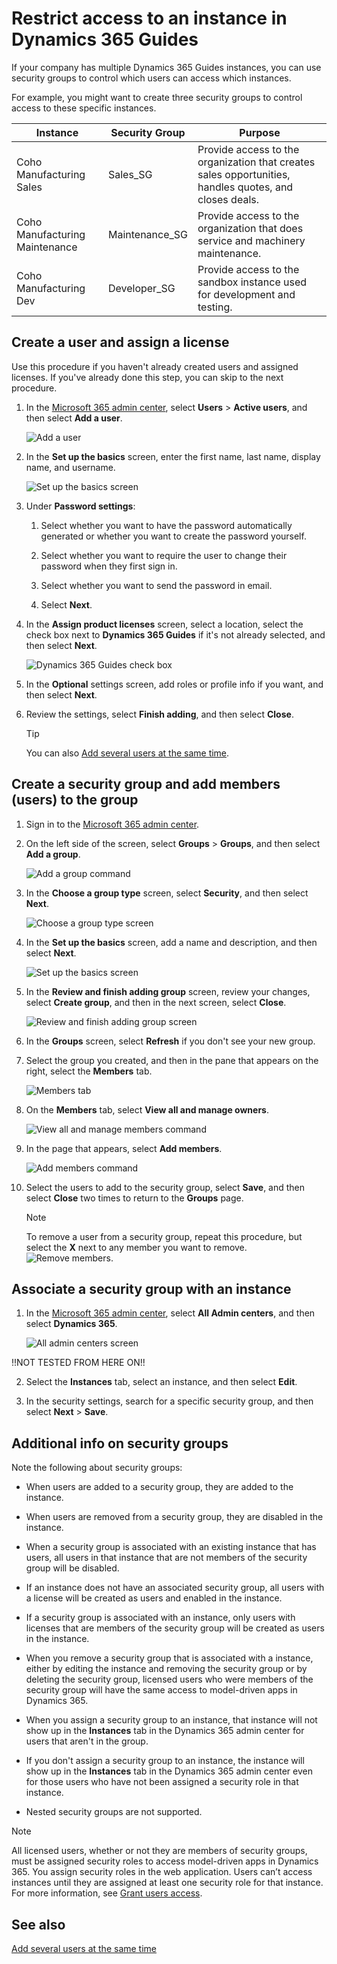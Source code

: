 

# Restrict access to an instance in Dynamics 365 Guides

If your company has multiple Dynamics 365 Guides instances, you can use security groups to control which users can access which instances.

For example, you might want to create three security groups to control access to these specific instances.

|Instance|Security Group|Purpose|
|-------------------|----------------------|------------------------------------------------------------------------|
|Coho Manufacturing Sales|Sales_SG|Provide access to the organization that creates sales opportunities, handles quotes, and closes deals.|
|Coho Manufacturing Maintenance|Maintenance_SG|Provide access to the organization that does service and machinery maintenance.|
|Coho Manufacturing Dev|Developer_SG|Provide access to the sandbox instance used for development and testing.|

## Create a user and assign a license

Use this procedure if you haven't already created users and assigned licenses. If you've already done this step, you can skip to the next procedure. 

1. In the [Microsoft 365 admin center](https://admin.microsoft.com/Adminportal/Home#/homepage), select **Users** > **Active users**, and then select **Add a user**. 

    ![Add a user](media/add-user-3.PNG "Add a user")

2. In the **Set up the basics** screen, enter the first name, last name, display name, and username. 

    ![Set up the basics screen](media/set-up-basics.PNG "Set up the basics screen")

3. Under **Password settings**: 
 
   1. Select whether you want to have the password automatically generated or whether you want to create the password yourself. 
   
   2. Select whether you want to require the user to change their password when they first sign in.
   
   3. Select whether you want to send the password in email.
   
   4. Select **Next**.

4. In the **Assign product licenses** screen, select a location, select the check box next to **Dynamics 365 Guides** if it's not already selected, and then select **Next**. 

    ![Dynamics 365 Guides check box](media/guides-check-box.PNG "Dynamics 365 Guides check box")

5. In the **Optional** settings screen, add roles or profile info if you want, and then select **Next**.

6. Review the settings, select **Finish adding**, and then select **Close**. 

    >[!TIP]
    >You can also [Add several users at the same time](https://docs.microsoft.com/en-us/office365/enterprise/add-several-users-at-the-same-time?redirectSourcePath=%252farticle%252fAdd-several-users-at-the-same-time-to-Office-365-Admin-Help-1f5767ed-e717-4f24-969c-6ea9d412ca88).

## Create a security group and add members (users) to the group

1. Sign in to the [Microsoft 365 admin center](https://admin.microsoft.com/Adminportal/Home#/homepage).

2. On the left side of the screen, select **Groups** > **Groups**, and then select **Add a group**.

    ![Add a group command](media/add-group-command.PNG "Add a group command")

4. In the **Choose a group type** screen, select **Security**, and then select **Next**.

    ![Choose a group type screen](media/choose-group-type.PNG "Choose a group type screen")

5. In the **Set up the basics** screen, add a name and description, and then select **Next**.

    ![Set up the basics screen](media/set-up-basics-2.PNG "Set up the basics screen")

6. In the **Review and finish adding group** screen, review your changes, select **Create group**, and then in the next screen, select **Close**.

    ![Review and finish adding group screen](media/review-group.PNG "Review and finish adding group screen")

7. In the **Groups** screen, select **Refresh** if you don't see your new group.

8. Select the group you created, and then in the pane that appears on the right, select the **Members** tab.

    ![Members tab](media/members-tab.PNG "Members tab")

9. On the **Members** tab, select **View all and manage owners**.

    ![View all and manage members command](media/view-members.PNG "View all and manage members command")

10. In the page that appears, select **Add members**. 

    ![Add members command](media/add-members-2.PNG "Add members command")

11. Select the users to add to the security group, select **Save**, and then select **Close** two times to return to the **Groups** page.

    >[!NOTE]
    >To remove a user from a security group, repeat this procedure, but select the **X** next to any member you want to remove.<br>![Remove members](media/remove-members-2.PNG "Remove members").

## Associate a security group with an instance

1. In the [Microsoft 365 admin center](https://admin.microsoft.com/Adminportal/Home#/homepage), select **All Admin centers**, and then select **Dynamics 365**.

    ![All admin centers screen](media/all-admin-centers.PNG "All admin centers screen")

!!NOT TESTED FROM HERE ON!!

2. Select the **Instances** tab, select an instance, and then select **Edit**.

3. In the security settings, search for a specific security group, and then select **Next** > **Save**.

## Additional info on security groups

Note the following about security groups:

- When users are added to a security group, they are added to the instance.

- When users are removed from a security group, they are disabled in the instance.

- When a security group is associated with an existing instance that has users, all users in that instance that are not members of the 
security group will be disabled.

- If an instance does not have an associated security group, all users with a license will be created as users and enabled in the 
instance.

- If a security group is associated with an instance, only users with licenses that are members of the security group will 
be created as users in the instance.

- When you remove a security group that is associated with a instance, either by editing the instance and removing the security 
group or by deleting the security group, licensed users who were members of the security group will have the same access to 
model-driven apps in Dynamics 365.

- When you assign a security group to an instance, that instance will not show up in the **Instances** tab in the 
Dynamics 365 admin center for users that aren't in the group.

- If you don't assign a security group to an instance, the instance will show up in the **Instances** tab in the 
Dynamics 365 admin center even for those users who have not been assigned a security role in that instance.

- Nested security groups are not supported.

>[!NOTE]
>All licensed users, whether or not they are members of security groups, must be assigned security roles to access model-driven apps in Dynamics 365. You assign security roles in the web application. Users can’t access instances until they are assigned at least one security role for that instance. For more information, see [Grant users access](https://docs.microsoft.com/en-us/power-platform/admin/grant-users-access).

## See also

[Add several users at the same time](https://docs.microsoft.com/en-us/office365/enterprise/add-several-users-at-the-same-time?redirectSourcePath=%252farticle%252fAdd-several-users-at-the-same-time-to-Office-365-Admin-Help-1f5767ed-e717-4f24-969c-6ea9d412ca88)

